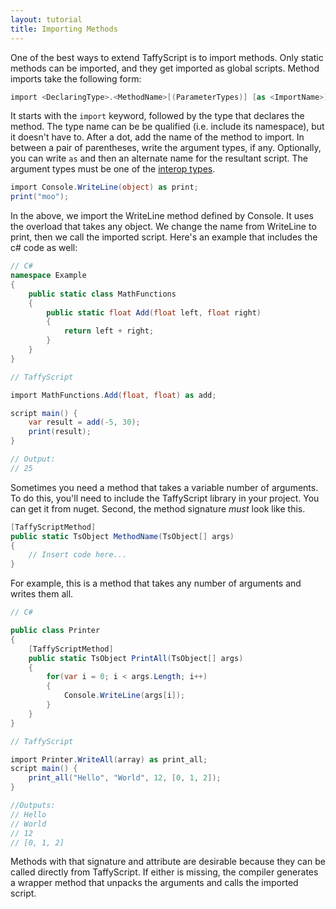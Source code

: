 ```yaml
---
layout: tutorial
title: Importing Methods
---
```


One of the best ways to extend TaffyScript is to import methods. Only static methods can be imported, and they get imported as global scripts. Method imports take the following form:

```cs
import <DeclaringType>.<MethodName>[(ParameterTypes)] [as <ImportName>]
```

It starts with the `import` keyword, followed by the type that declares the method. The type name can be be qualified (i.e. include its namespace), but it doesn't have to. After a dot, add the name of the method to import. In between a pair of parentheses, write the argument types, if any. Optionally, you can write `as` and then an alternate name for the resultant script. The argument types must be one of the [interop types]({{site.baseurl}}/tutorial/c-sharp/interop-types).

```cs
import Console.WriteLine(object) as print;
print("moo");
```

In the above, we import the WriteLine method defined by Console. It uses the overload that takes any object. We change the name from WriteLine to print, then we call the imported script. Here's an example that includes the c# code as well:

```cs
// C#
namespace Example 
{
    public static class MathFunctions 
    {
        public static float Add(float left, float right)
        {
            return left + right;
        }
    }
}

// TaffyScript

import MathFunctions.Add(float, float) as add;

script main() {
    var result = add(-5, 30);
    print(result);
}

// Output:
// 25
```

Sometimes you need a method that takes a variable number of arguments. To do this, you'll need to include the TaffyScript library in your project. You can get it from nuget. Second, the method signature _must_ look like this.

```cs
[TaffyScriptMethod]
public static TsObject MethodName(TsObject[] args)
{
    // Insert code here...
}
```

For example, this is a method that takes any number of arguments and writes them all.

```cs
// C#

public class Printer 
{
    [TaffyScriptMethod]
    public static TsObject PrintAll(TsObject[] args) 
    {
        for(var i = 0; i < args.Length; i++)
        {
            Console.WriteLine(args[i]);
        }
    }
}

// TaffyScript

import Printer.WriteAll(array) as print_all;
script main() {
    print_all("Hello", "World", 12, [0, 1, 2]);
}

//Outputs:
// Hello
// World
// 12
// [0, 1, 2]
```

Methods with that signature and attribute are desirable because they can be called directly from TaffyScript. If either is missing, the compiler generates a wrapper method that unpacks the arguments and calls the imported script.